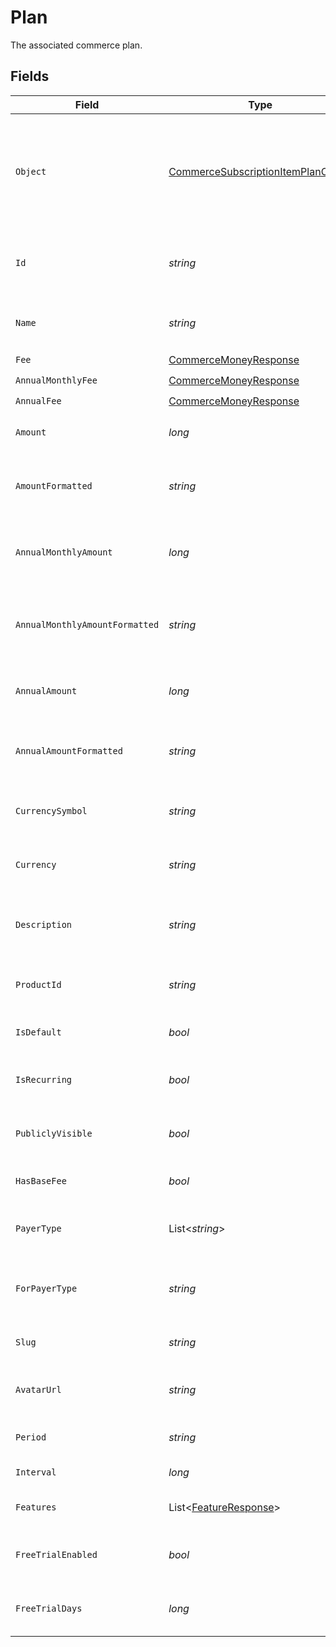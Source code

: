 # Plan

The associated commerce plan.


## Fields

| Field                                                                                               | Type                                                                                                | Required                                                                                            | Description                                                                                         |
| --------------------------------------------------------------------------------------------------- | --------------------------------------------------------------------------------------------------- | --------------------------------------------------------------------------------------------------- | --------------------------------------------------------------------------------------------------- |
| `Object`                                                                                            | [CommerceSubscriptionItemPlanObject](../../Models/Components/CommerceSubscriptionItemPlanObject.md) | :heavy_check_mark:                                                                                  | String representing the object's type. Objects of the same type share the same value.               |
| `Id`                                                                                                | *string*                                                                                            | :heavy_check_mark:                                                                                  | Unique identifier for the commerce plan.                                                            |
| `Name`                                                                                              | *string*                                                                                            | :heavy_check_mark:                                                                                  | The name of the commerce plan.                                                                      |
| `Fee`                                                                                               | [CommerceMoneyResponse](../../Models/Components/CommerceMoneyResponse.md)                           | :heavy_check_mark:                                                                                  | N/A                                                                                                 |
| `AnnualMonthlyFee`                                                                                  | [CommerceMoneyResponse](../../Models/Components/CommerceMoneyResponse.md)                           | :heavy_check_mark:                                                                                  | N/A                                                                                                 |
| `AnnualFee`                                                                                         | [CommerceMoneyResponse](../../Models/Components/CommerceMoneyResponse.md)                           | :heavy_check_mark:                                                                                  | N/A                                                                                                 |
| `Amount`                                                                                            | *long*                                                                                              | :heavy_check_mark:                                                                                  | The amount in cents for the plan.                                                                   |
| `AmountFormatted`                                                                                   | *string*                                                                                            | :heavy_check_mark:                                                                                  | The formatted amount as a string (e.g., "$49.99").                                                  |
| `AnnualMonthlyAmount`                                                                               | *long*                                                                                              | :heavy_check_mark:                                                                                  | The monthly amount in cents when billed annually.                                                   |
| `AnnualMonthlyAmountFormatted`                                                                      | *string*                                                                                            | :heavy_check_mark:                                                                                  | The formatted annual monthly amount as a string.                                                    |
| `AnnualAmount`                                                                                      | *long*                                                                                              | :heavy_check_mark:                                                                                  | The total annual amount in cents.                                                                   |
| `AnnualAmountFormatted`                                                                             | *string*                                                                                            | :heavy_check_mark:                                                                                  | The formatted annual amount as a string.                                                            |
| `CurrencySymbol`                                                                                    | *string*                                                                                            | :heavy_check_mark:                                                                                  | The currency symbol (e.g., "$").                                                                    |
| `Currency`                                                                                          | *string*                                                                                            | :heavy_check_mark:                                                                                  | The currency code (e.g., "USD").                                                                    |
| `Description`                                                                                       | *string*                                                                                            | :heavy_check_mark:                                                                                  | The description of the commerce plan.                                                               |
| `ProductId`                                                                                         | *string*                                                                                            | :heavy_check_mark:                                                                                  | The ID of the product this plan belongs to.                                                         |
| `IsDefault`                                                                                         | *bool*                                                                                              | :heavy_check_mark:                                                                                  | Whether this is the default plan.                                                                   |
| `IsRecurring`                                                                                       | *bool*                                                                                              | :heavy_check_mark:                                                                                  | Whether this is a recurring plan.                                                                   |
| `PubliclyVisible`                                                                                   | *bool*                                                                                              | :heavy_check_mark:                                                                                  | Whether this plan is publicly visible.                                                              |
| `HasBaseFee`                                                                                        | *bool*                                                                                              | :heavy_check_mark:                                                                                  | Whether this plan has a base fee.                                                                   |
| `PayerType`                                                                                         | List<*string*>                                                                                      | :heavy_check_mark:                                                                                  | The types of payers that can use this plan.                                                         |
| `ForPayerType`                                                                                      | *string*                                                                                            | :heavy_check_mark:                                                                                  | The payer type this plan is designed for.                                                           |
| `Slug`                                                                                              | *string*                                                                                            | :heavy_check_mark:                                                                                  | The URL-friendly slug for the plan.                                                                 |
| `AvatarUrl`                                                                                         | *string*                                                                                            | :heavy_check_mark:                                                                                  | The URL of the plan's avatar image.                                                                 |
| `Period`                                                                                            | *string*                                                                                            | :heavy_minus_sign:                                                                                  | The billing period for the plan.                                                                    |
| `Interval`                                                                                          | *long*                                                                                              | :heavy_minus_sign:                                                                                  | The billing interval.                                                                               |
| `Features`                                                                                          | List<[FeatureResponse](../../Models/Components/FeatureResponse.md)>                                 | :heavy_check_mark:                                                                                  | The features included in this plan.                                                                 |
| `FreeTrialEnabled`                                                                                  | *bool*                                                                                              | :heavy_minus_sign:                                                                                  | Whether free trial is enabled for this plan.                                                        |
| `FreeTrialDays`                                                                                     | *long*                                                                                              | :heavy_minus_sign:                                                                                  | Number of free trial days for this plan.                                                            |